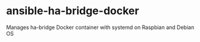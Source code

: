 # ansible-ha-bridge-docker
Manages ha-bridge Docker container with systemd on Raspbian and Debian OS

